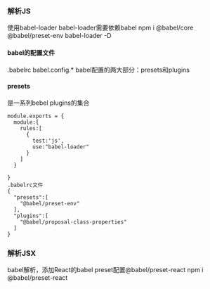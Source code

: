 ### 解析JS
使用babel-loader
babel-loader需要依赖babel
npm i @babel/core @babel/preset-env babel-loader -D
#### babel的配置文件
.babelrc  babel.config.*
babel配置的两大部分：presets和plugins
#### presets
是一系列bebel plugins的集合
```
module.exports = {
  module:{
    rules:[
      {
        test:'js',
        use:"babel-loader"
      }
    ]
  }

}
.babelrc文件
{
  "presets":[
    "@babel/preset-env"
  ],
  "plugins":[
    "@babel/proposal-class-properties"
  ]
}
```

### 解析JSX
babel解析，添加React的babel preset配置@babel/preset-react
npm i @babel/preset-react